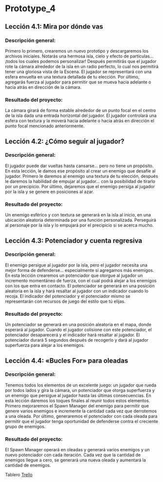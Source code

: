 # Prototype_4
## Lección 4.1: Mira por dónde vas
### Descripción general: 
Primero lo primero, crearemos un nuevo prototipo y descargaremos los archivos iniciales. Notarás una hermosa isla, cielo y efecto de partículas... ¡todos los cuales podemos personalizar! Después permitirás que el jugador rote la cámara alrededor de la isla en un radio perfecto, lo cual nos permitirá tener una gloriosa vista de la Escena. El jugador se representará con una esfera envuelta en una textura detallada de tu elección. Por último, agregarás fuerza al jugador para permitir que se mueva hacia adelante o hacia atrás en dirección de la cámara.
### Resultado del proyecto:
La cámara girará de forma estable alrededor de un punto focal en el centro de la isla dada una entrada horizontal del jugador. El jugador controlará una esfera con textura y la moverá hacia adelante o hacia atrás en dirección el punto focal mencionado anteriormente.

## Lección 4.2: ¿Cómo seguir al jugador?
### Descripción general: 
El jugador puede dar vueltas hasta cansarse... pero no tiene un propósito. En esta lección, le damos ese propósito al crear un enemigo que desafíe al jugador. Primero le daremos al enemigo una textura de tu elección, después le daremos la habilidad de empujar al jugador... con la posibilidad de tirarlo por un precipicio. Por último, dejaremos que el enemigo persiga al jugador por la isla y se genere en posiciones al azar.
### Resultado del proyecto:
Un enemigo esférico y con textura se generará en la isla al inicio, en una ubicación aleatoria determinada por una función personalizada. Perseguirá al personaje por la isla y lo empujará por el precipicio si se acerca mucho. 

## Lección 4.3: Potenciador y cuenta regresiva
### Descripción general: 
El enemigo persigue al jugador por la isla, pero el jugador necesita una mejor forma de defenderse... especialmente si agregamos más enemigos. En esta lección crearemos un potenciador que otorgue al jugador un incremento momentáneo de fuerza, con el cual podrá alejar a los enemigos con los que entra en contacto. El potenciador se generará en una posición aleatoria en la isla y hará resaltar al jugador con un indicador cuando lo recoja. El indicador del potenciador y el potenciador mismo se representarán con recursos de juego del estilo que tú elijas.
### Resultado del proyecto:
Un potenciador se generará en una posición aleatoria en el mapa, donde esperará al jugador. Cuando el jugador colisione con este potenciador, el potenciador desaparecerá y el indicador hará resaltar al jugador. El potenciador durará 5 segundos después de recogerlo y dará al jugador superfuerza para alejar a los enemigos.

## Lección 4.4: «Bucles For» para oleadas
### Descripción general: 
Tenemos todos los elementos de un excelente juego: un jugador que rueda por todos lados y gira la cámara, un potenciador que otorga superfuerza y un enemigo que persigue al jugador hasta las últimas consecuencias. En esta lección daremos los toques finales al reunir todos estos elementos.
Primero mejoraremos el Spawn Manager del enemigo para permitir que genere varios enemigos e incremente la cantidad cada vez que derrotemos a una oleada. Por último, generaremos el potenciador con cada oleada para permitir que el jugador tenga oportunidad de defenderse contra el creciente grupo de enemigos.
### Resultado del proyecto:
El Spawn Manager operará en oleadas y generará varios enemigos y un nuevo potenciador con cada iteración. Cada vez que la cantidad de enemigos llegue a cero, se generará una nueva oleada y aumentará la cantidad de enemigos.

Tablero [Trello](https://trello.com/invite/b/0lQT9RcI/ATTIf418c09484e2e493e5cf59f7b6b4885aC1F6D11B/videojuego)

